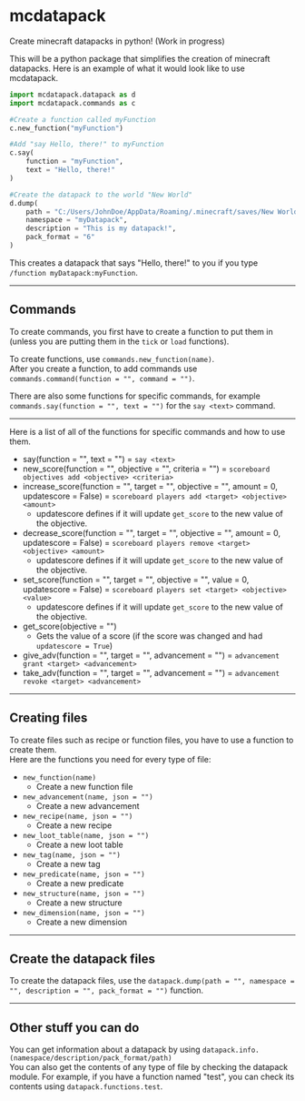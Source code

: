# mcdatapack
Create minecraft datapacks in python! (Work in progress)

This will be a python package that simplifies the creation of minecraft datapacks.
Here is an example of what it would look like to use mcdatapack.
```python
import mcdatapack.datapack as d
import mcdatapack.commands as c

#Create a function called myFunction
c.new_function("myFunction")

#Add "say Hello, there!" to myFunction
c.say(
	function = "myFunction", 
	text = "Hello, there!"
)

#Create the datapack to the world "New World"
d.dump(
	path = "C:/Users/JohnDoe/AppData/Roaming/.minecraft/saves/New World/datapacks)", 
	namespace = "myDatapack", 
	description = "This is my datapack!", 
	pack_format = "6"
)
```
This creates a datapack that says "Hello, there!" to you if you type `/function myDatapack:myFunction`.

---
## Commands
To create commands, you first have to create a function to put them in (unless you are putting them in the `tick` or `load` functions). 

To create functions, use `commands.new_function(name)`.  
After you create a function, to add commands use `commands.command(function = "", command = "")`.  

There are also some functions for specific commands, for example `commands.say(function = "", text = "")` for the `say <text>` command.

---

Here is a list of all of the functions for specific commands and how to use them.  
- say(function = "", text = "") = `say <text>`
- new_score(function = "", objective = "", criteria = "") = `scoreboard objectives add <objective> <criteria>`
- increase_score(function = "", target = "", objective = "", amount = 0, updatescore = False) = `scoreboard players add <target> <objective> <amount>`
  - updatescore defines if it will update `get_score` to the new value of the objective.
- decrease_score(function = "", target = "", objective = "", amount = 0, updatescore = False) = `scoreboard players remove <target> <objective> <amount>`
  - updatescore defines if it will update `get_score` to the new value of the objective.
- set_score(function = "", target = "", objective = "", value = 0, updatescore = False) = `scoreboard players set <target> <objective> <value>`
  - updatescore defines if it will update `get_score` to the new value of the objective.
- get_score(objective = "")
  - Gets the value of a score (if the score was changed and had `updatescore = True`)
- give_adv(function = "", target = "", advancement = "") = `advancement grant <target> <advancement>`
- take_adv(function = "", target = "", advancement = "") = `advancement revoke <target> <advancement>`

---
## Creating files
To create files such as recipe or function files, you have to use a function to create them.  
Here are the functions you need for every type of file:
- `new_function(name)`
  - Create a new function file
- `new_advancement(name, json = "")`
  - Create a new advancement
- `new_recipe(name, json = "")`
  - Create a new recipe
- `new_loot_table(name, json = "")`
  - Create a new loot table
- `new_tag(name, json = "")`
  - Create a new tag
- `new_predicate(name, json = "")`
  - Create a new predicate
- `new_structure(name, json = "")`
  - Create a new structure
- `new_dimension(name, json = "")`
  - Create a new dimension

---
## Create the datapack files
To create the datapack files, use the `datapack.dump(path = "", namespace = "", description = "", pack_format = "")` function.

---
## Other stuff you can do
You can get information about a datapack by using `datapack.info.(namespace/description/pack_format/path)`  
You can also get the contents of any type of file by checking the datapack module.
For example, if you have a function named "test", you can check its contents using `datapack.functions.test`.